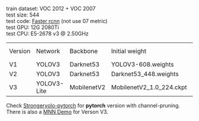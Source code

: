 train dataset: VOC 2012 + VOC 2007<br>
test size: 544<br>
test code: [Faster rcnn](https://github.com/rbgirshick/py-faster-rcnn/blob/master/lib/datasets/voc_eval.py) (not use 07 metric)<br>
test GPU: 12G 2080Ti<br>
test CPU: E5-2678 v3 @ 2.50GHz
<table>
   <tr><td>Version</td><td>Network</td><td>Backbone</td><td>Initial weight</td><td>VOC2007 Test(mAP)</td><td>Inference(GPU)</td><td>Inference(CPU)</td><td>Params</td></tr>
   <tr><td>V1</td><td>YOLOV3</td><td>Darknet53</td><td>YOLOV3-608.weights</td><td>88.8</td><td>30.0ms</td><td>255.8ms</td><td>248M</td></tr>
   <tr><td>V2</td><td>YOLOV3</td><td>Darknet53</td><td>Darknet53_448.weights</td><td>83.3</td><td>30.0ms</td><td>255.8ms</td><td>248M</td></tr>
   <tr><td>V3</td><td>YOLOV3-Lite</td><td>MobilenetV2</td><td>MobilenetV2_1.0_224.ckpt</td><td>79.4</td><td>18.9ms</td><td>80.9ms</td><td>27.3M</td></tr>
</table>

Check [Strongeryolo-pytorch](https://github.com/wlguan/Stronger-yolo-pytorch) for **pytorch** version with channel-pruning.  
There is also a [MNN Demo](https://github.com/wlguan/MNN-yolov3) for Verson V3. 
